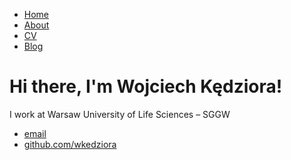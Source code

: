 <!DOCTYPE html>
<html>
	<head>
		<title>Wojciech Kędziora</title>
	</head>
	<body>
		<nav>
    		<ul>
        		<li><a href="/">Home</a></li>
	        	<li><a href="/about">About</a></li>
        		<li><a href="/cv">CV</a></li>
        		<li><a href="/blog">Blog</a></li>
    		</ul>
		</nav>
		<div class="container">
    		<div class="blurb">
        		<h1>Hi there, I'm Wojciech Kędziora!</h1>
				<p>I work at Warsaw University of Life Sciences – SGGW</p>
    		</div><!-- /.blurb -->
		</div><!-- /.container -->
		<footer>
    		<ul>
        		<li><a href="mailto:wojciech.kedziora@wl.sggw.pl">email</a></li>
        		<li><a href="https://github.com/wkedziora">github.com/wkedziora</a></li>
			</ul>
		</footer>
	</body>
</html>